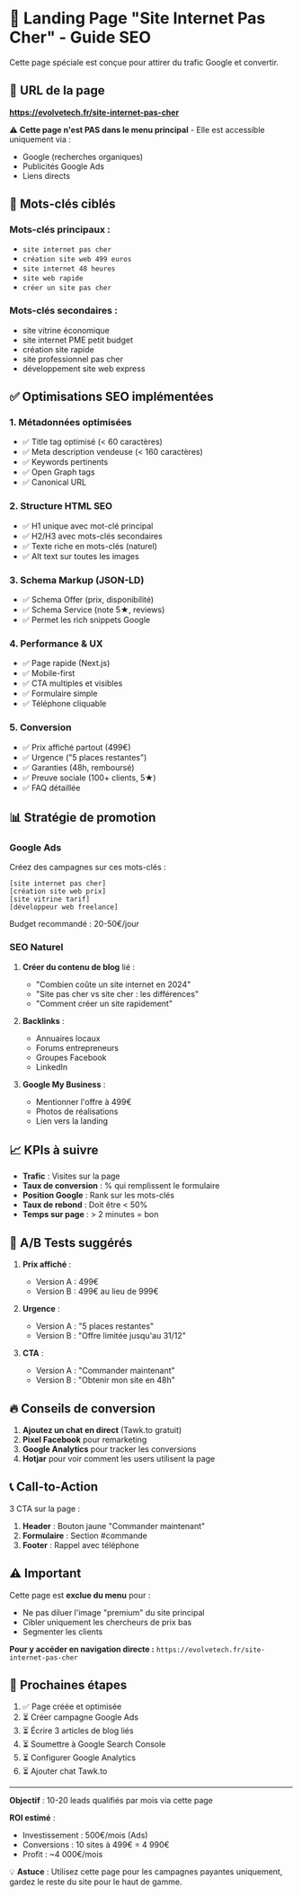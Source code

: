 # 🎯 Landing Page "Site Internet Pas Cher" - Guide SEO

Cette page spéciale est conçue pour attirer du trafic Google et convertir.

## 🔗 URL de la page

**https://evolvetech.fr/site-internet-pas-cher**

⚠️ **Cette page n'est PAS dans le menu principal** - Elle est accessible uniquement via :
- Google (recherches organiques)
- Publicités Google Ads
- Liens directs

## 🎯 Mots-clés ciblés

### Mots-clés principaux :
- `site internet pas cher`
- `création site web 499 euros`
- `site internet 48 heures`
- `site web rapide`
- `créer un site pas cher`

### Mots-clés secondaires :
- site vitrine économique
- site internet PME petit budget
- création site rapide
- site professionnel pas cher
- développement site web express

## ✅ Optimisations SEO implémentées

### 1. **Métadonnées optimisées**
- ✅ Title tag optimisé (< 60 caractères)
- ✅ Meta description vendeuse (< 160 caractères)
- ✅ Keywords pertinents
- ✅ Open Graph tags
- ✅ Canonical URL

### 2. **Structure HTML SEO**
- ✅ H1 unique avec mot-clé principal
- ✅ H2/H3 avec mots-clés secondaires
- ✅ Texte riche en mots-clés (naturel)
- ✅ Alt text sur toutes les images

### 3. **Schema Markup (JSON-LD)**
- ✅ Schema Offer (prix, disponibilité)
- ✅ Schema Service (note 5★, reviews)
- ✅ Permet les rich snippets Google

### 4. **Performance & UX**
- ✅ Page rapide (Next.js)
- ✅ Mobile-first
- ✅ CTA multiples et visibles
- ✅ Formulaire simple
- ✅ Téléphone cliquable

### 5. **Conversion**
- ✅ Prix affiché partout (499€)
- ✅ Urgence ("5 places restantes")
- ✅ Garanties (48h, remboursé)
- ✅ Preuve sociale (100+ clients, 5★)
- ✅ FAQ détaillée

## 📊 Stratégie de promotion

### Google Ads
Créez des campagnes sur ces mots-clés :
```
[site internet pas cher]
[création site web prix]
[site vitrine tarif]
[développeur web freelance]
```

Budget recommandé : 20-50€/jour

### SEO Naturel
1. **Créer du contenu de blog** lié :
   - "Combien coûte un site internet en 2024"
   - "Site pas cher vs site cher : les différences"
   - "Comment créer un site rapidement"

2. **Backlinks** :
   - Annuaires locaux
   - Forums entrepreneurs
   - Groupes Facebook
   - LinkedIn

3. **Google My Business** :
   - Mentionner l'offre à 499€
   - Photos de réalisations
   - Lien vers la landing

## 📈 KPIs à suivre

- **Trafic** : Visites sur la page
- **Taux de conversion** : % qui remplissent le formulaire
- **Position Google** : Rank sur les mots-clés
- **Taux de rebond** : Doit être < 50%
- **Temps sur page** : > 2 minutes = bon

## 🎨 A/B Tests suggérés

1. **Prix affiché** :
   - Version A : 499€
   - Version B : 499€ au lieu de 999€

2. **Urgence** :
   - Version A : "5 places restantes"
   - Version B : "Offre limitée jusqu'au 31/12"

3. **CTA** :
   - Version A : "Commander maintenant"
   - Version B : "Obtenir mon site en 48h"

## 🔥 Conseils de conversion

1. **Ajoutez un chat en direct** (Tawk.to gratuit)
2. **Pixel Facebook** pour remarketing
3. **Google Analytics** pour tracker les conversions
4. **Hotjar** pour voir comment les users utilisent la page

## 📞 Call-to-Action

3 CTA sur la page :
1. **Header** : Bouton jaune "Commander maintenant"
2. **Formulaire** : Section #commande
3. **Footer** : Rappel avec téléphone

## ⚠️ Important

Cette page est **exclue du menu** pour :
- Ne pas diluer l'image "premium" du site principal
- Cibler uniquement les chercheurs de prix bas
- Segmenter les clients

**Pour y accéder en navigation directe :**
`https://evolvetech.fr/site-internet-pas-cher`

## 🚀 Prochaines étapes

1. ✅ Page créée et optimisée
2. ⏳ Créer campagne Google Ads
3. ⏳ Écrire 3 articles de blog liés
4. ⏳ Soumettre à Google Search Console
5. ⏳ Configurer Google Analytics
6. ⏳ Ajouter chat Tawk.to

---

**Objectif** : 10-20 leads qualifiés par mois via cette page

**ROI estimé** : 
- Investissement : 500€/mois (Ads)
- Conversions : 10 sites à 499€ = 4 990€
- Profit : ~4 000€/mois

💡 **Astuce** : Utilisez cette page pour les campagnes payantes uniquement, gardez le reste du site pour le haut de gamme.

